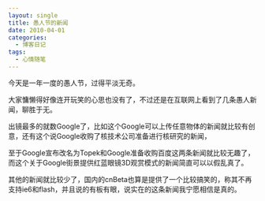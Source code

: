 ```yaml
---
layout: single
title: 愚人节的新闻
date: 2010-04-01
categories:
  - 博客日记
tags:
  - 心情随笔
---
```


今天是一年一度的愚人节，过得平淡无奇。

大家慵懒得好像连开玩笑的心思也没有了，不过还是在互联网上看到了几条愚人新闻，聊胜于无。

出镜最多的就数Google了，比如这个Google可以上传任意物体的新闻就比较有创意，还有这个说Google收购了核技术公司准备进行核研究的新闻，

至于Google宣布改名为Topek和Google准备收购百度这两条新闻就比较无趣了，而这个关于Google街景提供红蓝眼镜3D观赏模式的新闻简直可以以假乱真了。

其他的新闻就比较少了，国内的cnBeta也算是提供了一个比较搞笑的，称其不再支持ie6和flash，并且说的有板有眼，说实在的这条新闻我宁愿相信是真的。
